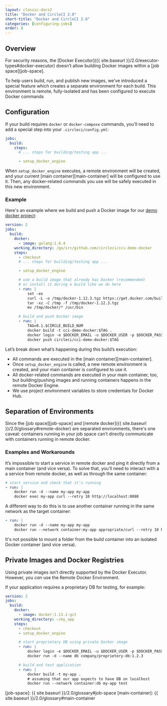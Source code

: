 ```yaml
---
layout: classic-docs2
title: "Docker and CircleCI 2.0"
short-title: "Docker and CircleCI 2.0"
categories: [configuring-jobs]
order: 8
---
```


## Overview
For security reasons, the [Docker Executor]({{ site.baseurl }}/2.0/executor-types#docker-executor) doesn’t allow building Docker images within a [job space][job-space].

To help users build, run, and publish new images, we’ve introduced a special feature which creates a separate environment for each build. This environment is remote, fully-isolated and has been configured to execute Docker commands

## Configuration
If your build requires `docker` or `docker-compose` commands, you’ll need to add a special step into your `.circleci/config.yml`:

```yaml
jobs:
  build:
    steps:
      # ... steps for building/testing app ...

      - setup_docker_engine
```

When `setup_docker_engine` executes, a remote environment will be created, and your current [main container][main-container] will be configured to use it. Then, any docker-related commands you use will be safely executed in this new environment.

### Example
Here's an example where we build and push a Docker image for our [demo docker project](https://github.com/circleci/cci-demo-docker):

```yaml
version: 2
jobs:
  build:
    docker:
      - image: golang:1.6.4
    working_directory: /go/src/github.com/circleci/cci-demo-docker
    steps:
      - checkout
      # ... steps for building/testing app ...

      - setup_docker_engine

      # use a build image that already has Docker (recommended)
      # or install it during a build like we do here
      - run: |
          set -ex
          curl -L -o /tmp/docker-1.12.3.tgz https://get.docker.com/builds/Linux/x86_64/docker-1.12.3.tgz
          tar -xz -C /tmp -f /tmp/docker-1.12.3.tgz
          mv /tmp/docker/* /usr/bin

      # build and push Docker image
      - run: |
          TAG=0.1.$CIRCLE_BUILD_NUM
          docker build -t cci-demo-docker:$TAG .
          docker login -e $DOCKER_EMAIL -u $DOCKER_USER -p $DOCKER_PASS
          docker push circleci/cci-demo-docker:$TAG
```

Let’s break down what’s happening during this build’s execution:

- All commands are executed in the [main container][main-container].
- Once `setup_docker_engine` is called, a new remote environment is created, and your main container is configured to use it.
- All docker-related commands are executed in your main container, too, but building/pushing images and running containers happens in the remote Docker Engine.
- We use project environment variables to store credentials for Docker Hub.

## Separation of Environments
Since the [job space][job-space] and [remote docker]({{ site.baseurl }}/2.0/glossary#remote-docker) are separated environments, there's one caveat: containers running in your job space can’t directly communicate with containers running in remote docker.

### Examples and Workarounds
It’s impossible to start a service in remote docker and ping it directly from a main container (and vice versa). To solve that, you’ll need to interact with a a service from remote docker, as well as through the same container:

```yaml
# start service and check that it’s running
- run: |
    docker run -d --name my-app my-app
    docker exec my-app curl --retry 10 http://localhost:8080
```

A different way to do this is to use another container running in the same network as the target container:

```yaml
- run: |
    docker run -d --name my-app my-app
    docker run --network container:my-app appropriate/curl --retry 10 http://localhost:8080
```

 It's not possible to mount a folder from the build container into an isolated Docker container (and vice versa).

## Private Images and Docker Registries
Using private images isn’t directly supported by the Docker Executor. However, you _can_ use the Remote Docker Environment.

If your application requires a proprietary DB for testing, for example:

```yaml
version: 2
jobs:
  build:
    docker:
      - image: docker:1.13.1-git
    working_directory: ~/my_app
    steps:
      - checkout
      - setup_docker_engine

      # start proprietary DB using private Docker image
      - run: |
          docker login -e $DOCKER_EMAIL -u $DOCKER_USER -p $DOCKER_PASS
          docker run -d --name db company/proprietery-db:1.2.3

      # build and test application
      - run: |
          docker build -t my-app .
          # assuming that our app expects to have DB on localhost
          docker run --network container:db my-app test
```

[job-space]: {{ site.baseurl }}/2.0/glossary#job-space
[main-container]: {{ site.baseurl }}/2.0/glossary#main-container
